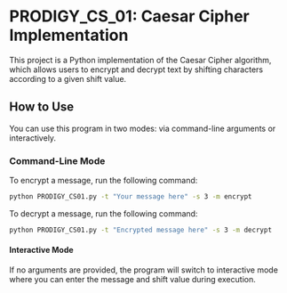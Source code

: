 # PRODIGY_CS_01: Caesar Cipher Implementation
This project is a Python implementation of the Caesar Cipher algorithm, which allows users to encrypt and decrypt text by shifting characters according to a given shift value.

## How to Use
You can use this program in two modes: via command-line arguments or interactively.

### Command-Line Mode
To encrypt a message, run the following command:
```bash
python PRODIGY_CS01.py -t "Your message here" -s 3 -m encrypt
```
To decrypt a message, run the following command:
```bash
python PRODIGY_CS01.py -t "Encrypted message here" -s 3 -m decrypt
```

#### Interactive Mode
If no arguments are provided, the program will switch to interactive mode where you can enter the message and shift value during execution.








